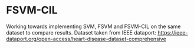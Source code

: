 # FSVM-CIL
Working towards implementing SVM, FSVM and FSVM-CIL on the same dataset to compare results.
Dataset taken from IEEE dataport: https://ieee-dataport.org/open-access/heart-disease-dataset-comprehensive
